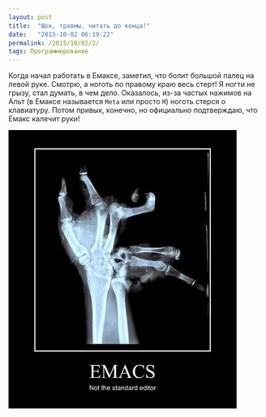 ```yaml
---
layout: post
title:  "Шок, травмы, читать до конца!"
date:   "2015-10-02 06:19:22"
permalink: /2015/10/02/2/
tags: Программирование
---
```


Когда начал работать в Емаксе, заметил, что болит большой палец на
левой руке. Смотрю, а ноготь по правому краю весь стерт! Я ногти не
грызу, стал думать, в чем дело. Оказалось, из-за частых нажимов на
Альт (в Емаксе называется `Meta` или просто `M`) ноготь стерся о
клавиатуру. Потом привык, конечно, но официально подтверждаю, что
Емакс калечит руки!

![oh my hands](/assets/static/emacs-hands.jpg)
